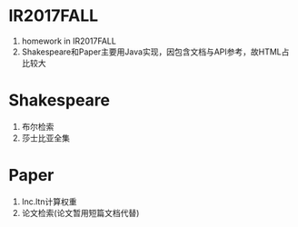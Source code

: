 # IR2017FALL
1. homework in IR2017FALL
2. Shakespeare和Paper主要用Java实现，因包含文档与API参考，故HTML占比较大

# Shakespeare
1. 布尔检索
2. 莎士比亚全集

# Paper
1. lnc.ltn计算权重
2. 论文检索(论文暂用短篇文档代替)

